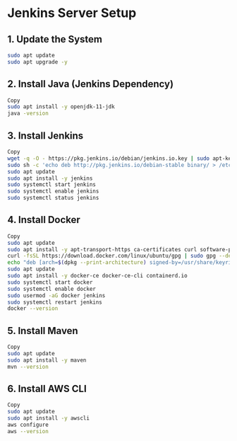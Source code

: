 # Jenkins Server Setup

## **1. Update the System**
```bash
sudo apt update
sudo apt upgrade -y
```
## **2. Install Java (Jenkins Dependency)**
```bash
Copy
sudo apt install -y openjdk-11-jdk
java -version
```

## **3. Install Jenkins**
```bash
Copy
wget -q -O - https://pkg.jenkins.io/debian/jenkins.io.key | sudo apt-key add -
sudo sh -c 'echo deb http://pkg.jenkins.io/debian-stable binary/ > /etc/apt/sources.list.d/jenkins.list'
sudo apt update
sudo apt install -y jenkins
sudo systemctl start jenkins
sudo systemctl enable jenkins
sudo systemctl status jenkins
```

## **4. Install Docker**
```bash
Copy
sudo apt update
sudo apt install -y apt-transport-https ca-certificates curl software-properties-common
curl -fsSL https://download.docker.com/linux/ubuntu/gpg | sudo gpg --dearmor -o /usr/share/keyrings/docker-archive-keyring.gpg
echo "deb [arch=$(dpkg --print-architecture) signed-by=/usr/share/keyrings/docker-archive-keyring.gpg] https://download.docker.com/linux/ubuntu $(lsb_release -cs) stable" | sudo tee /etc/apt/sources.list.d/docker.list > /dev/null
sudo apt update
sudo apt install -y docker-ce docker-ce-cli containerd.io
sudo systemctl start docker
sudo systemctl enable docker
sudo usermod -aG docker jenkins
sudo systemctl restart jenkins
docker --version
```

## **5. Install Maven**
```bash
Copy
sudo apt update
sudo apt install -y maven
mvn --version
```

## **6. Install AWS CLI**
```bash
Copy
sudo apt update
sudo apt install -y awscli
aws configure
aws --version
```